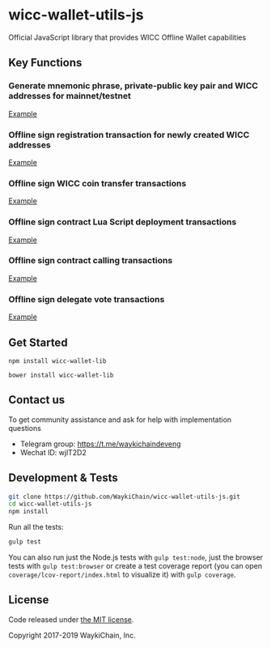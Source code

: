 # wicc-wallet-utils-js
Official JavaScript library that provides WICC Offline Wallet capabilities

## Key Functions
### Generate mnemonic phrase, private-public key pair and WICC addresses for mainnet/testnet
[Example](./test/test-wallet.js)
### Offline sign registration transaction for newly created WICC addresses
[Example](./test/test-registeraccounttx.js)
### Offline sign WICC coin transfer transactions
[Example](./test/test-commontx.js)
### Offline sign contract Lua Script deployment transactions
[Example](./test/test-registercontractjs.js)
### Offline sign contract calling transactions
[Example](./test/test-callcontracttx.js)
### Offline sign delegate vote transactions
[Example](./test/test-delegatetx.js)

## Get Started

```
npm install wicc-wallet-lib
```

```
bower install wicc-wallet-lib
```

## Contact us
To get community assistance and ask for help with implementation questions

* Telegram group: https://t.me/waykichaindeveng
* Wechat ID: wjlT2D2

## Development & Tests

```sh
git clone https://github.com/WaykiChain/wicc-wallet-utils-js.git
cd wicc-wallet-utils-js
npm install
```

Run all the tests:

```sh
gulp test
```

You can also run just the Node.js tests with `gulp test:node`, just the browser tests with `gulp test:browser`
or create a test coverage report (you can open `coverage/lcov-report/index.html` to visualize it) with `gulp coverage`.

## License

Code released under [the MIT license](https://github.com/WaykiChain/wicc-wallet-utils-js/blob/master/LICENSE).

Copyright 2017-2019 WaykiChain, Inc. 
